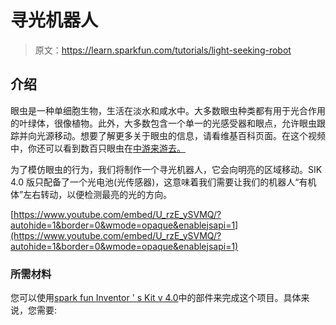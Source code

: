 # 寻光机器人

> 原文：<https://learn.sparkfun.com/tutorials/light-seeking-robot>

## 介绍

眼虫是一种单细胞生物，生活在淡水和咸水中。大多数眼虫种类都有用于光合作用的叶绿体，很像植物。此外，大多数包含一个单一的光感受器和眼点，允许眼虫跟踪并向光源移动。想要了解更多关于眼虫的信息，请看维基百科页面。在这个视频中，你还可以看到数百只眼虫在[中游来游去。](https://vimeo.com/170849028)

为了模仿眼虫的行为，我们将制作一个寻光机器人，它会向明亮的区域移动。SIK 4.0 版只配备了一个光电池(光传感器)，这意味着我们需要让我们的机器人“有机体”左右转动，以便检测最亮的光的方向。

[https://www.youtube.com/embed/U_rzE_ySVMQ/?autohide=1&border=0&wmode=opaque&enablejsapi=1](https://www.youtube.com/embed/U_rzE_ySVMQ/?autohide=1&border=0&wmode=opaque&enablejsapi=1)

### 所需材料

您可以使用[spark fun Inventor ' s Kit v 4.0](https://www.sparkfun.com/products/14265)中的部件来完成这个项目。具体来说，您需要: